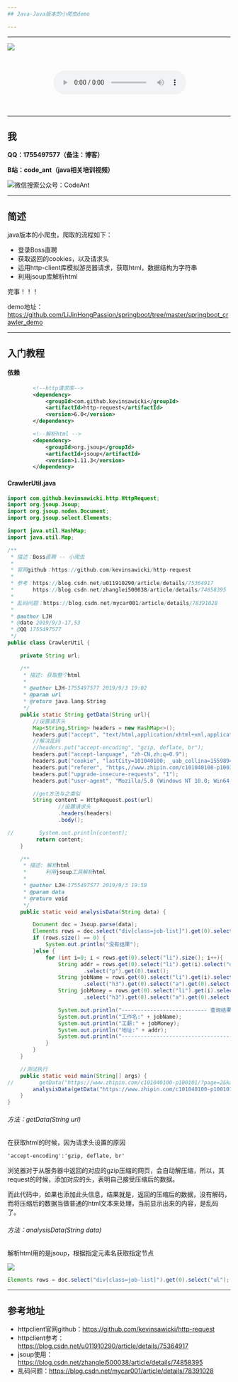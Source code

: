 ```yaml
---
## Java-Java版本的小爬虫demo

---
```


------

![](https://images.unsplash.com/photo-1567492623339-d5dfb6325ea3?ixlib=rb-1.2.1&ixid=eyJhcHBfaWQiOjEyMDd9&auto=format&fit=crop&w=1350&q=80)

<!-- more -->

<center>

​	<span id="m_name"></span>

​	<audio id="m_url_id" controls> <source src=""> <source src="horse.ogg" type="audio/ogg"> Your browser does not support this audio format. 

​	</audio> 

</center>  

------

## 我

**QQ：1755497577（备注：博客）**

**B站：code_ant（java相关培训视频）**

![微信搜索公众号：CodeAnt](https://raw.githubusercontent.com/LiJinHongPassion/springboot/master/wechat.png)

------

##  简述

java版本的小爬虫，爬取的流程如下：

- 登录Boss直聘
- 获取返回的cookies，以及请求头
- 运用http-client库模拟游览器请求，获取html，数据结构为字符串
- 利用jsoup库解析html

完事！！！

demo地址：https://github.com/LiJinHongPassion/springboot/tree/master/springboot_crawler_demo

---

## 入门教程

#### 依赖

```xml
        <!--http请求库-->
        <dependency>
            <groupId>com.github.kevinsawicki</groupId>
            <artifactId>http-request</artifactId>
            <version>6.0</version>
        </dependency>

        <!--解析html -->
        <dependency>
            <groupId>org.jsoup</groupId>
            <artifactId>jsoup</artifactId>
            <version>1.11.3</version>
        </dependency>
```

#### CrawlerUtil.java

```java
import com.github.kevinsawicki.http.HttpRequest;
import org.jsoup.Jsoup;
import org.jsoup.nodes.Document;
import org.jsoup.select.Elements;

import java.util.HashMap;
import java.util.Map;

/**
 * 描述：Boss直聘 -- 小爬虫
 *
 * 官网github：https://github.com/kevinsawicki/http-request
 *
 * 参考：https://blog.csdn.net/u011910290/article/details/75364917
 *      https://blog.csdn.net/zhanglei500038/article/details/74858395    jsoup
 *
 * 乱码问题：https://blog.csdn.net/mycar001/article/details/78391028
 *
 * @author LJH
 * @date 2019/9/3-17,53
 * @QQ 1755497577
 */
public class CrawlerUtil {

    private String url;

    /**
     * 描述: 获取整个html
     *
     * @author LJH-1755497577 2019/9/3 19:02
     * @param url
     * @return java.lang.String
     */
    public static String getData(String url){
        //设置请求头
        Map<String,String> headers = new HashMap<>();
        headers.put("accept", "text/html,application/xhtml+xml,application/xml;q=0.9,image/webp,image/apng,*/*;q=0.8,application/signed-exchange;v=b3");
        //解决乱码
        //headers.put("accept-encoding", "gzip, deflate, br");
        headers.put("accept-language", "zh-CN,zh;q=0.9");
        headers.put("cookie", "lastCity=101040100; _uab_collina=155989425705358786428292; _bl_uid=ejj1ezbR49w72poUUr06qa8iy55n; __c=1567474454; __g=-; Hm_lvt_194df3105ad7148dcf2b98a91b5e727a=1565361209,1566378390,1566981114,1567474455; __l=l=%2Fwww.zhipin.com%2F&r=https%3A%2F%2Fwww.baidu.com%2Fs%3Fie%3DUTF-8%26wd%3Dboss%25E7%259B%25B4%25E8%2581%2598&friend_source=0&friend_source=0; __zp_stoken__=c688fL0GhqXlN%2FYY%2F2ydR1HFd8NS%2B8oaaNAjTZSdiGKLVMq%2BPk1q%2FaMCVkpzfOn1kk38E6u8nCHUaLXH2leUN3NrhA%3D%3D; __a=50395184.1559894257.1566981114.1567474454.68.6.4.68; Hm_lpvt_194df3105ad7148dcf2b98a91b5e727a=1567475125");
        headers.put("referer", "https,//www.zhipin.com/c101040100-p100101/?page=2&ka=page-2");
        headers.put("upgrade-insecure-requests", "1");
        headers.put("user-agent", "Mozilla/5.0 (Windows NT 10.0; Win64; x64) AppleWebKit/537.36 (KHTML, like Gecko) Chrome/73.0.3683.75 Safari/537.36");

        //get方法与之类似
        String content = HttpRequest.post(url)
                //设置请求头
                .headers(headers)
                .body();

//        System.out.println(content);
         return content;
    }

    /**
     * 描述: 解析html
     *      利用jsoup工具解析html
     *
     * @author LJH-1755497577 2019/9/3 19:58
     * @param data
     * @return void
     */
    public static void analysisData(String data) {

        Document doc = Jsoup.parse(data);
        Elements rows = doc.select("div[class=job-list]").get(0).select("ul");
        if (rows.size() == 0) {
            System.out.println("没有结果");
        }else {
            for (int i=0; i < rows.get(0).select("li").size(); i++){
                String addr = rows.get(0).select("li").get(i).select("div").get(0).select("div").get(0)
                        .select("p").get(0).text();
                String jobName = rows.get(0).select("li").get(i).select("div").get(0).select("div").get(0)
                        .select("h3").get(0).select("a").get(0).select("div").get(0).text();
                String jobMoney = rows.get(0).select("li").get(i).select("div").get(0).select("div").get(0)
                        .select("h3").get(0).select("a").get(0).select("span").get(0).text();

                System.out.println("--------------------------- 查询结果 ---------------------------");
                System.out.println("工作名:" + jobName);
                System.out.println("工薪:" + jobMoney);
                System.out.println("地址:" + addr);
                System.out.println("-----------------------------------------------------------------");
            }
        }
    }

    //测试执行
    public static void main(String[] args) {
//        getData("https://www.zhipin.com/c101040100-p100101/?page=2&ka=page-2");
        analysisData(getData("https://www.zhipin.com/c101040100-p100101/?page=2&ka=page-2"));
    }
}
```

###### 方法：getData(String url)

在获取html的时候，因为请求头设置的原因

```html
'accept-encoding':'gzip, deflate, br'
```

浏览器对于从服务器中返回的对应的gzip压缩的网页，会自动解压缩，所以，其request的时候，添加对应的头，表明自己接受压缩后的数据。

而此代码中，如果也添加此头信息，结果就是，返回的压缩后的数据，没有解码，而将压缩后的数据当做普通的html文本来处理，当前显示出来的内容，是乱码了。

###### 方法：analysisData(String data)

解析html用的是jsoup，根据指定元素名获取指定节点

![](https://raw.githubusercontent.com/LiJinHongPassion/LiJinHongPassion.github.io/master/codeant/dle2/1.png)

```java
Elements rows = doc.select("div[class=job-list]").get(0).select("ul");
```

---

## 参考地址

 * httpclient官网github：https://github.com/kevinsawicki/http-request
 * httpclient参考：https://blog.csdn.net/u011910290/article/details/75364917
 * jsoup使用：https://blog.csdn.net/zhanglei500038/article/details/74858395    
 * 乱码问题：https://blog.csdn.net/mycar001/article/details/78391028